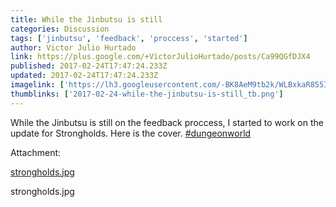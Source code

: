 ```yaml
---
title: While the Jinbutsu is still
categories: Discussion
tags: ['jinbutsu', 'feedback', 'proccess', 'started']
author: Victor Julio Hurtado
link: https://plus.google.com/+VictorJulioHurtado/posts/Ca99QGfDJX4
published: 2017-02-24T17:47:24.233Z
updated: 2017-02-24T17:47:24.233Z
imagelink: ['https://lh3.googleusercontent.com/-BK8AeM9tb2k/WLBxkaR855I/AAAAAAAABQI/zlFTdMjER1Q2rSDgzDsv23y_WIRvWvWpgCJoC/w2550-h3300/strongholds.jpg']
thumblinks: ['2017-02-24-while-the-jinbutsu-is-still_tb.png']
---
```


While the Jinbutsu is still on the feedback proccess, I started to work on the update for Strongholds. Here is the cover. <a rel="nofollow" class="ot-hashtag" href="https://plus.google.com/s/%23dungeonworld/posts">#dungeonworld</a> 


Attachment:

<a href='https://plus.google.com/photos/104200073560524096819/albums/6390732742084844145/6390732741582579602?sqi=100084733231320276299&sqsi=495ab0e7-7352-40c7-9718-677d19c9273e'>strongholds.jpg</a>


strongholds.jpg